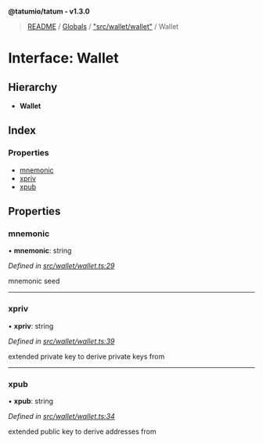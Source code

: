 **@tatumio/tatum - v1.3.0**

> [README](../README.md) / [Globals](../globals.md) / ["src/wallet/wallet"](../modules/_src_wallet_wallet_.md) / Wallet

# Interface: Wallet

## Hierarchy

* **Wallet**

## Index

### Properties

* [mnemonic](_src_wallet_wallet_.wallet.md#mnemonic)
* [xpriv](_src_wallet_wallet_.wallet.md#xpriv)
* [xpub](_src_wallet_wallet_.wallet.md#xpub)

## Properties

### mnemonic

•  **mnemonic**: string

*Defined in [src/wallet/wallet.ts:29](https://github.com/tatumio/tatum-js/blob/31bb1b4/src/wallet/wallet.ts#L29)*

mnemonic seed

___

### xpriv

•  **xpriv**: string

*Defined in [src/wallet/wallet.ts:39](https://github.com/tatumio/tatum-js/blob/31bb1b4/src/wallet/wallet.ts#L39)*

extended private key to derive private keys from

___

### xpub

•  **xpub**: string

*Defined in [src/wallet/wallet.ts:34](https://github.com/tatumio/tatum-js/blob/31bb1b4/src/wallet/wallet.ts#L34)*

extended public key to derive addresses from
